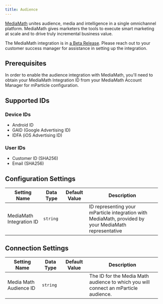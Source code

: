 ```yaml
---
title: Audience
---
```


[MediaMath](https://www.mediamath.com) unites audience, media and intelligence in a single omnichannel platform. MediaMath gives marketers the tools to execute smart marketing at scale and to drive truly incremental business value.

<aside>The MediaMath integration is in <a href="https://docs.mparticle.com/guides/glossary#releases">a Beta Release</a>.  Please reach out to your customer success manager for assistance in setting up the integration.</aside>

## Prerequisites 

In order to enable the audience integration with MediaMath, you'll need to obtain your MediaMath Integration ID from your MediaMath Account Manager for mParticle configuration.

## Supported IDs

### Device IDs  

* Android ID
* GAID (Google Advertising ID)
* IDFA (iOS Advertising ID)

### User IDs  

* Customer ID (SHA256)
* Email (SHA256)

## Configuration Settings

Setting Name | Data Type | Default Value | Description 
|---|---|---|---
MediaMath Integration ID | `string`| | ID representing your mParticle integration with MediaMath, provided by your MediaMath representative

## Connection Settings

Setting Name | Data Type | Default Value | Description
|---|---|---|---
Media Math Audience ID | `string` |  | The ID for the Media Math audience to which you will connect an mParticle audience.
